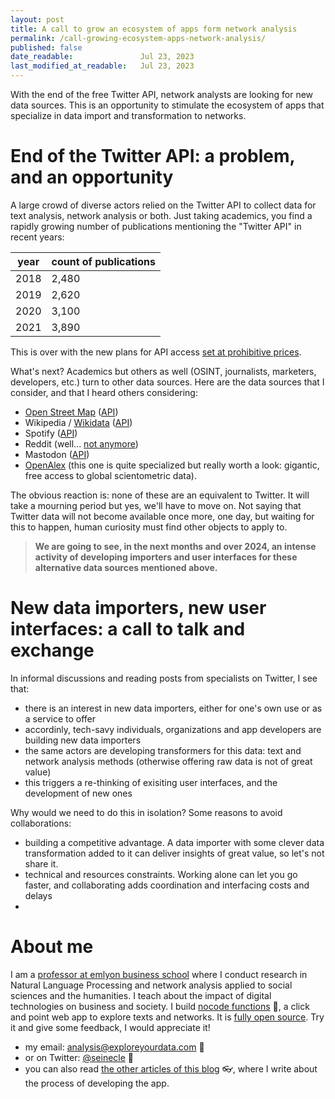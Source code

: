 ```yaml
---
layout: post
title: A call to grow an ecosystem of apps form network analysis
permalink: /call-growing-ecosystem-apps-network-analysis/
published: false
date_readable:               Jul 23, 2023
last_modified_at_readable:   Jul 23, 2023
---
```

With the end of the free Twitter API, network analysts are looking for new data sources. This is an opportunity to stimulate the ecosystem of apps that specialize in data import and transformation to networks.

# End of the Twitter API: a problem, and an opportunity
A large crowd of diverse actors relied on the Twitter API to collect data for text analysis, network analysis or both. Just taking academics, you find a rapidly growing number of publications mentioning the "Twitter API" in recent years:

|  year | count of publications  |
|---|---|
| 2018  | 2,480  |
| 2019  | 2,620  |
| 2020  |3,100   |
| 2021  | 3,890  |

This is over with the new plans for API access [set at prohibitive prices](https://developer.twitter.com/en/products/twitter-api).

What's next? Academics but others as well (OSINT, journalists, marketers, developers, etc.) turn to other data sources. Here are the data sources that I consider, and that I heard others considering:

- [Open Street Map](https://www.openstreetmap.org/#map=5/46.449/2.210) ([API](https://wiki.openstreetmap.org/wiki/API))
- Wikipedia / [Wikidata](https://www.wikidata.org/wiki/Wikidata:Main_Page) ([API](https://www.wikidata.org/wiki/Wikidata:Data_access/en))
- Spotify ([API](https://developer.spotify.com/documentation/web-api))
- Reddit (well... [not anymore](https://en.wikipedia.org/wiki/2023_Reddit_API_controversy))
- Mastodon ([API](https://docs.joinmastodon.org/api/))
- [OpenAlex](https://openalex.org/) (this one is quite specialized but really worth a look: gigantic, free access to global scientometric data).

The obvious reaction is: none of these are an equivalent to Twitter. It will take a mourning period but yes, we'll have to move on. Not saying that Twitter data will not become available once more, one day, but waiting for this to happen, human curiosity must find other objects to apply to.

> **We are going to see, in the next months and over 2024, an intense activity of developing importers and user interfaces for these alternative data sources mentioned above.**


# New data importers, new user interfaces: a call to talk and exchange
In informal discussions and reading posts from specialists on Twitter, I see that:

- there is an interest in new data importers, either for one's own use or as a service to offer
- accordinly, tech-savy individuals, organizations and app developers are building new data importers
- the same actors are developing transformers for this data: text and network analysis methods (otherwise offering raw data is not of great value)
- this triggers a re-thinking of exisiting user interfaces, and the development of new ones

Why would we need to do this in isolation? Some reasons to avoid collaborations:

- building a competitive advantage. A data importer with some clever data transformation added to it can deliver insights of great value, so let's not share it.
- technical and resources constraints. Working alone can let you go faster, and collaborating adds coordination and interfacing costs and delays
- 



# About me
I am a [professor at emlyon business school](https://www.linkedin.com/in/levallois/) where I conduct research in Natural Language Processing and network analysis applied to social sciences and the humanities. I teach about the impact of digital technologies on business and society. I  build [nocode functions](https://nocodefunctions.com) 🔎, a click and point web app to explore texts and networks. It is [fully open source](https://github.com/seinecle/nocodefunctions). Try it and give some feedback, I would appreciate it!

* my email: [analysis@exploreyourdata.com](mailto:analysis@exploreyourdata.com) 📧
* or on Twitter: [@seinecle](https://twitter.com/seinecle) 📱
* you can also read [the other articles of this blog](https://nocodefunctions.com/blog) 👓, where I write about the process of developing the app.

